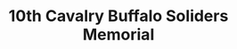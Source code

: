 ---
layout: repo
title: "10th Cavalry Buffalo Soliders Memorial"
id: 10353
permalink: repos/10353/
---